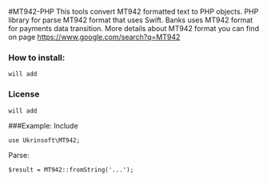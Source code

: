#MT942-PHP
This tools convert MT942 formatted text to PHP objects. PHP library for parse MT942 format that uses Swift.
Banks uses MT942 format for payments data transition.
More details about MT942 format you can find on page https://www.google.com/search?q=MT942

### How to install:
`will add`

### License
`will add`

###Example:
Include
```
use Ukrinsoft\MT942;
```
Parse:
```
$result = MT942::fromString('...');
```